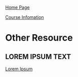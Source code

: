 [Home Page](https://www.coursera.org/learn/html-css-javascript/home/welcome)

[Course Infomation](https://www.coursera.org/learn/html-css-javascript/home/info)



# Other Resource

## LOREM IPSUM TEXT

[Lorem Ipsum](http://www.lipsum.com/)

